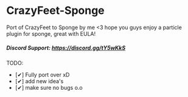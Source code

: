 # CrazyFeet-Sponge
Port of CrazyFeet to Sponge by me &lt;3 hope you guys enjoy a particle plugin for sponge, great with EULA!
##### **Discord Support:** https://discord.gg/tY5wKkS
TODO:
+ [✔] Fully port over xD
+ [✔] add new idea's
+ [✔] make sure no bugs o.o
